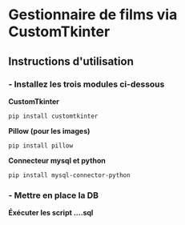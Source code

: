 # Gestionnaire de films via CustomTkinter
## Instructions d'utilisation
### - Installez les trois modules ci-dessous
**CustomTkinter**
```
pip install customtkinter
```

**Pillow (pour les images)**
```
pip install pillow
```

**Connecteur mysql et python**
```
pip install mysql-connector-python
```
### - Mettre en place la DB
**Éxécuter les script ....sql**